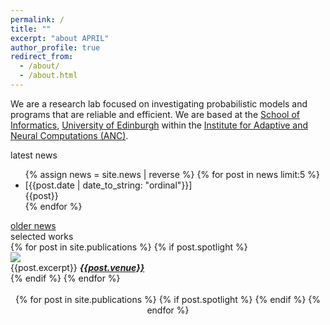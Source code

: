 ```yaml
---
permalink: /
title: ""
excerpt: "about APRIL"
author_profile: true
redirect_from: 
  - /about/
  - /about.html
---
```



We are a research lab focused on investigating probabilistic models and programs that are reliable and efficient. We are based at the <a href="https://www.ed.ac.uk/informatics">School of Informatics</a>, <a href="https://www.ed.ac.uk">University of Edinburgh</a> within the <a href="https://web.inf.ed.ac.uk/anc">Institute for Adaptive and Neural Computations (ANC)</a>.

<div class="news-header">latest news</div>
<div id="latest-news-list">
  <ul>
  {% assign news = site.news | reverse %}
  {% for post in news limit:5 %}
    <li><div class="news-item-wrapper">
            <span class="news-item-date">[{{post.date | date_to_string: "ordinal"}}]</span>
            <div class="news-item-text">{{post}}</div>
        </div>
    </li>
  {% endfor %}
  </ul>
</div>
<div id="news-archive"><a href="/news">older news</a></div>

<div class="pubs-header">selected works</div>
<div class="slideshow-container">
  {% for post in site.publications %}
    {% if post.spotlight %}
      <div class="spotlight-slide fade">
        <!-- <div class="numbertext">1 / 3</div> -->
        <a href="/publications/{{post.ref}}"><img src="{{post.spotlight}}"></a>
        <div class="text">{{post.excerpt}} <a href="{{post.url}}"><b><i>{{post.venue}}</i></b></a></div>
      </div>
    {% endif %}
  {% endfor %}
</div>
<br>


<div style="text-align:center">
  {% for post in site.publications %}
    {% if post.spotlight %}
    <span class="dot"></span> 
    {% endif %}
  {% endfor %}
</div>

<script>
  let slideIndex = 0;
  showSlides();
  
  function showSlides() {
    let i;
    let slides = document.getElementsByClassName("spotlight-slide");
    let dots = document.getElementsByClassName("dot");
    for (i = 0; i < slides.length; i++) {
      slides[i].style.display = "none";  
    }
    slideIndex++;
    if (slideIndex > slides.length) {slideIndex = 1}    
    for (i = 0; i < dots.length; i++) {
      dots[i].className = dots[i].className.replace(" active", "");
    }
    slides[slideIndex-1].style.display = "block";  
    dots[slideIndex-1].className += " active";
    setTimeout(showSlides, 10000); /* Change image every 10 seconds */
  }
  </script>

